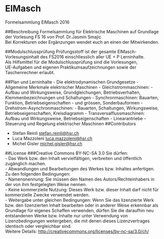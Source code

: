 # ElMasch
Formelsammlung ElMasch 2016

##Beschreibung
Formelsammlung für Elektrische Maschinen auf Grundlage der Vorlesung FS 16 von Prof. Dr.Jasmin Smajic  
Bei Korrekturen oder Ergänzungen wendet euch an einen der Mitwirkenden.

##Modulschlussprüfung
Prüfungsstoff ist der gesamte ElMasch-Vorlesungsinhalt des FS2016 einschliesslich aller UE + P Lerninhalte.  
Als Hilfsmittel für die Modulschlussprüfung sind die Vorlesungen,  
UE-Aufgaben und eigenen Praktikumsaufzeichnungen sowie der Taschenrechner erlaubt.  

##Plan und Lerninhalte
    - Die elektrodynamischen Grundgesetze 
    - Allgemeine Merkmale elektrischer Maschinen 
    - Gleichstrommaschinen: 
    - Aufbau und Wirkungsweise, Grundgleichungen, Betriebsverhalten, Klemmenbezeichnungen und Schaltungen 
    - Synchronmaschinen: Bauarten, Funktion, Betriebseigenschaften - und grössen, Sonderbauformen 
    - Drehstrom-Asynchronmaschinen: 
      - Bauarten, Schaltungen, Wirkungsweise, Betriebseigenschaften, Kreisdiagramm 
    - Transversalflussmaschinen: Aufbau und Wirkungsweise, Betriebseigenschaften
    - Linearantriebe
    - Steuerung und Regelung elektrischer Maschinen
##Contributors
   - Stefan Reinli  stefan.reinli@hsr.ch  
   - Luca Mazzoleni luca.mazzoleni@hsr.ch  
   - Michel Gisler michel.gisler@hsr.ch
   
##License
###Creative Commons BY-NC-SA 3.0
Sie dürfen:  
    - Das Werk bzw. den Inhalt vervielfältigen, verbreiten und öffentlich
    zugänglich machen.  
    - Abwandlungen und Bearbeitungen des Werkes bzw. Inhaltes anfertigen.  
  Zu den folgenden Bedingungen:  
     - Namensnennung: Sie müssen den Namen des Autors/Rechteinhabers in der von ihm
    festgelegten Weise nennen.  
    - Keine kommerzielle Nutzung: Dieses Werk bzw. dieser Inhalt darf nicht für
    kommerzielle Zwecke verwendet werden.  
    -  Weitergabe unter gleichen Bedingungen: Wenn Sie das lizenzierte Werk bzw. den
    lizenzierten Inhalt bearbeiten oder in anderer Weise erkennbar als Grundlage
    für eigenes Schaffen verwenden, dürfen Sie die daraufhin neu entstandenen
    Werke bzw. Inhalte nur unter Verwendung von Lizenzbedingungen weitergeben,
    die mit denen dieses Lizenzvertrages identisch oder vergleichbar sind.  
  Weitere Details: http://creativecommons.org/licenses/by-nc-sa/3.0/ch/

